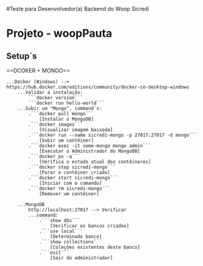 #Teste para Desenvolvedor(a) Backend do Woop Sicredi

# Projeto - woopPauta

## Setup´s
==DCOKER + MONGO==

	...Docker (Windows) --> https://hub.docker.com/editions/community/docker-ce-desktop-windows
  		...Validar a instalação:
			```docker version```
			```docker run hello-world```
		...Subir um "Mongo", command´s:
			.```docker pull mongo```
				[Instalar o MongoDB]
			.```docker images```
				[Visualizar imagem baixada]
			.```docker run --name sicredi-mongo -p 27017:27017 -d mongo```
				[Subir um contêiner]
			.```docker exec -it some-mongo mongo admin```
				[Executar o Administrador do MongoDB]
			.```docker ps -a```
				[Verifica o estado atual dos contêineres]
			.```docker stop sicredi-mongo```
				[Parar o contêiner criado]
			.```docker start sicredi-mongo```
				[Iniciar com o comando]
			.```docker rm sicredi-mongo```
				[Remover um contêiner]

		...MongoDB
			http://localhost:27017 --> Verificar
			...command:
				.```show dbs```
					[Verificar os bancos criados]
				.```use local```
					[Determinado banco]
				.```show collections```
					[Coleções existentes deste banco]
				.```exit```
					[Sair do administrador]
